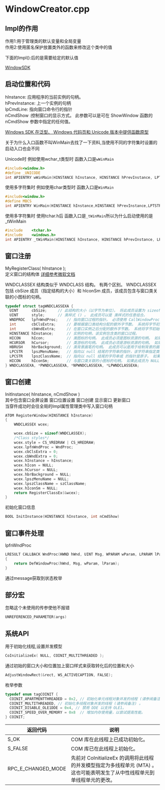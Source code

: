 # WindowCreator.cpp

## Impl的作用

作用1:用于管理类的默认变量和全局变量\
作用2:使用匿名保护放置类外的函数来修改这个类中的值

下面的Impl():后的是需要给定的默认值

[WindowSDK](https://learn.microsoft.com/zh-cn/previous-versions/visualstudio/visual-studio-2012/bb384843(v=vs.110))

## 启动位置和代码

hInstance: 应用程序的当前实例的句柄。\
hPrevInstance: 上一个实例的句柄\
lpCmdLine: 指向窗口命令行的指针\
nCmdShow :控制窗口的显示方式。 此参数可以是可在 ShowWindow 函数的 nCmdShow 参数中指定的任何值。

[Windows SDK 在泛型、 Windows 代码页和 Unicode 版本中提供函数原型](https://learn.microsoft.com/zh-cn/windows/win32/intl/conventions-for-function-prototypes)

关于为什么入口函数不叫WinMain去找了一下资料,当使用不同的字符集时设置的启动入口也会不同

Unicode时 例如使用wchar_t类型时 函数入口是`wWinMain`

```C++
#include<window.h>
#define _UNICODE
int APIENTRY wWinMain(HINSTANCE hInstance, HINSTANCE hPrevInstance, LPTSTR lpCmdLine, int nCmdShow);
```

使用多字符集时 例如使用char类型时 函数入口是`WinMain`

```C++
#include<window.h>
#define MBCS
int APIENTRY WinMain(HINSTANCE hInstance,HINSTANCE hPrevInstance,LPTSTR lpCmdLine,int nCmdShow);
```

使用多字符集时 使用tchar.h后 函数入口是`_tWinMain`所以为什么启动使用的是_tWinMain

```C++
#include	<tchar.h>
#include	<windows.h>
int APIENTRY _tWinMain(HINSTANCE hInstance, HINSTANCE hPrevInstance, LPTSTR lpCmdLine, int nCmdShow)
```

## 窗口注册

MyRegisterClass( hInstance );\
定义窗口的结构体  [详细参考微软文档](https://learn.microsoft.com/zh-cn/windows/win32/api/winuser/ns-winuser-wndclassexa?redirectedfrom=MSDN)

WNDCLASSEX 结构类似于 WNDCLASS 结构。 有两个区别。 WNDCLASSEX 包括 cbSize 成员（指定结构的大小）和 hIconSm 成员，该成员包含与窗口类关联的小图标的句柄。

```C++
typedef struct tagWNDCLASSEXA {
  UINT      cbSize;     // 此结构的大小（以字节为单位）。 将此成员设置为 sizeof(WNDCLASSEX)。 在调用 GetClassInfoEx 函数之前，请务必设置此成员。
  UINT      style;      // 类样式 () 。 此成员可以是 类样式的任意组合。
  WNDPROC   lpfnWndProc;    // 指向窗口过程的指针。 必须使用 CallWindowProc 函数调用窗口过程。 有关详细信息，请参阅 WindowProc。
  int       cbClsExtra;     // 要根据窗口类结构分配的额外字节数。 系统将字节初始化为零。
  int       cbWndExtra;     // 在窗口实例之后分配的额外字节数。 系统将字节初始化为零。 如果应用程序使用 WNDCLASSEX 注册使用资源文件中的 CLASS 指令创建的对话框，则必须将此成员设置为 DLGWINDOWEXTRA。
  HINSTANCE hInstance;      // 实例的句柄，该实例包含类的窗口过程。
  HICON     hIcon;          // 类图标的句柄。 此成员必须是图标资源的句柄。 如果此成员为 NULL，则系统会提供默认图标。
  HCURSOR   hCursor;        // 类游标的句柄。 此成员必须是游标资源的句柄。 如果此成员为 NULL，则每当鼠标移动到应用程序的窗口中时，应用程序都必须显式设置光标形状。
  HBRUSH    hbrBackground;  // 类背景画笔的句柄。 此成员可以是用于绘制背景的画笔的句柄，也可以是颜色值。 颜色值必须是以下标准系统颜色之一， (值 1 必须添加到所选颜色) 。 如果提供了颜色值，则必须将其转换为以下 HBRUSH 类型之一：
  LPCSTR    lpszMenuName;   // 指向以 null 结尾的字符串的指针，该字符串指定类菜单的资源名称，因为名称显示在资源文件中。 如果使用整数来标识菜单，请使用 MAKEINTRESOURCE 宏。 如果此成员为 NULL，则属于此类的窗口没有默认菜单。
  LPCSTR    lpszClassName;  // 指向以 null 结尾的字符串或 的指针是原子。 如果此参数是 atom，则它必须是先前调用 RegisterClass 或 RegisterClassEx 函数创建的类 atom。 原子必须位于 lpszClassName 的低序字中;高序字必须为零。
  HICON     hIconSm;        // 与窗口类关联的小图标的句柄。 如果此成员为 NULL，系统会在 hIcon 成员指定的图标资源中搜索要用作小图标的适当大小的图标。
} WNDCLASSEXA, *PWNDCLASSEXA, *NPWNDCLASSEXA, *LPWNDCLASSEXA;
```

## 窗口创建

InitInstance( hInstance, nCmdShow )\
其中包含窗口全屏设置 窗口位置设置  窗口创建  显示窗口  更新窗口\
当穿件成功时会往全局的Impl属性管理类中写入窗口句柄

```C++
ATOM RegisterWindow(HINSTANCE hInstance)
{
	WNDCLASSEX wcex;

	wcex.cbSize = sizeof(WNDCLASSEX);
	/*Class styles*/
	wcex.style = CS_VREDRAW | CS_HREDRAW;
	wcex.lpfnWndProc = WndProc;
	wcex.cbClsExtra = 0;
	wcex.cbWndExtra = 0;
	wcex.hInstance = hInstance;
	wcex.hIcon = NULL;
	wcex.hCursor = NULL;
	wcex.hbrBackground = NULL;
	wcex.lpszMenuName = NULL;
	wcex.lpszClassName = szClassName;
	wcex.hIconSm = NULL;
	return RegisterClassEx(&wcex);
}

```

初始化窗口信息

```C++
BOOL InitInstance(HINSTANCE hInstance, int nCmdShow)
```

## 窗口事件处理

lpfnWndProc

```C++
LRESULT CALLBACK WndProc(HWND hWnd, UINT Msg, WPARAM wParam, LPARAM lParam)
{
	return DefWindowProc(hWnd, Msg, wParam, lParam);
}
```

通过message获取到状态枚举

## 部分宏

忽略这个未使用的传参使他不报错

```C++
UNREFERENCED_PARAMETER(args)
```

## 系统API

用于初始化线程,设置并发模型

```C++
CoInitializeEx( NULL, COINIT_MULTITHREADED );
```

通过初始的窗口大小和位置加上窗口样式来获取转化后的位置和大小

```C++
AdjustWindowRect(&rect, WS_ACTIVECAPTION, FALSE);
```

枚举参数

```C++
typedef enum tagCOINIT {
  COINIT_APARTMENTTHREADED = 0x2, // 初始化单元线程对象并发的线程 (请参阅备注) 。
  COINIT_MULTITHREADED,	// 初始化多线程对象并发的线程 (请参阅备注) 。
  COINIT_DISABLE_OLE1DDE = 0x4, // 禁用 DDE 以支持 OLE1。
  COINIT_SPEED_OVER_MEMORY = 0x8  // 增加内存使用量，以尝试提高性能。
} COINIT;

```
| 返回代码           | 说明                                                                                                                           |
| ------------------ | ---------------------------------------------------------------------------------------------------------------------------- |
| S_OK               | COM 库在此线程上已成功初始化。                                                                                                   |
| S_FALSE            | COM 库已在此线程上初始化。                                                                                                       |
| RPC_E_CHANGED_MODE | 先前对 CoInitializeEx 的调用将此线程的并发模型指定为多线程单元 (MTA) 。 这也可能表明发生了从中性线程单元到单线程单元的更改。                   |

